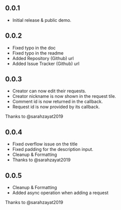 ## 0.0.1

- Initial release & public demo.

## 0.0.2

- Fixed typo in the doc
- Fixed typo in the readme
- Added Repository (Github) url
- Added Issue Tracker (Github) url

## 0.0.3

- Creator can now edit their requests.
- Creator nickname is now shown in the request tile.
- Comment id is now returned in the callback.
- Request id is now provided by its callback.

Thanks to @sarahzayat2019

## 0.0.4

- Fixed overflow issue on the title
- Fixed padding for the description input.
- Cleanup & Formatting
- Thanks to @sarahzayat2019

## 0.0.5

- Cleanup & Formatting
- Added async operation when adding a request

Thanks to @sarahzayat2019
